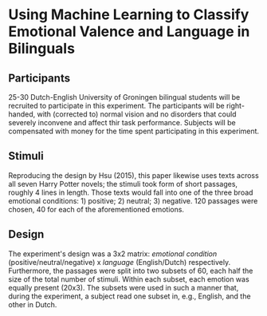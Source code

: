 # Using Machine Learning to Classify Emotional Valence and Language in Bilinguals

## Participants
25-30 Dutch-English University of Groningen bilingual students will be recruited to participate in this experiment. The participants will be right-handed, with (corrected to) normal vision and no disorders that could severely inconvene and affect thir task performance. 
Subjects will be compensated with money for the time spent participating in this experiment. 

## Stimuli
Reproducing the design by Hsu (2015), this paper likewise uses texts across all seven Harry Potter novels; the stimuli took form of short passages, roughly 4 lines in length. Those texts would fall into one of the three broad emotional conditions: 1) positive; 2) neutral; 3) negative.
120 passages were chosen, 40 for each of the aforementioned emotions. 

## Design
The experiment's design was a 3x2 matrix: _emotional condition_ (positive/neutral/negative) x _language_ (English/Dutch) respectively. Furthermore, the passages were split into two subsets of 60, each half the size of the total number of stimuli. Within each subset, each emotion was equally present (20x3). The subsets were used in such a manner that, during the experiment, a subject read one subset in, e.g., English, and the other in Dutch.
